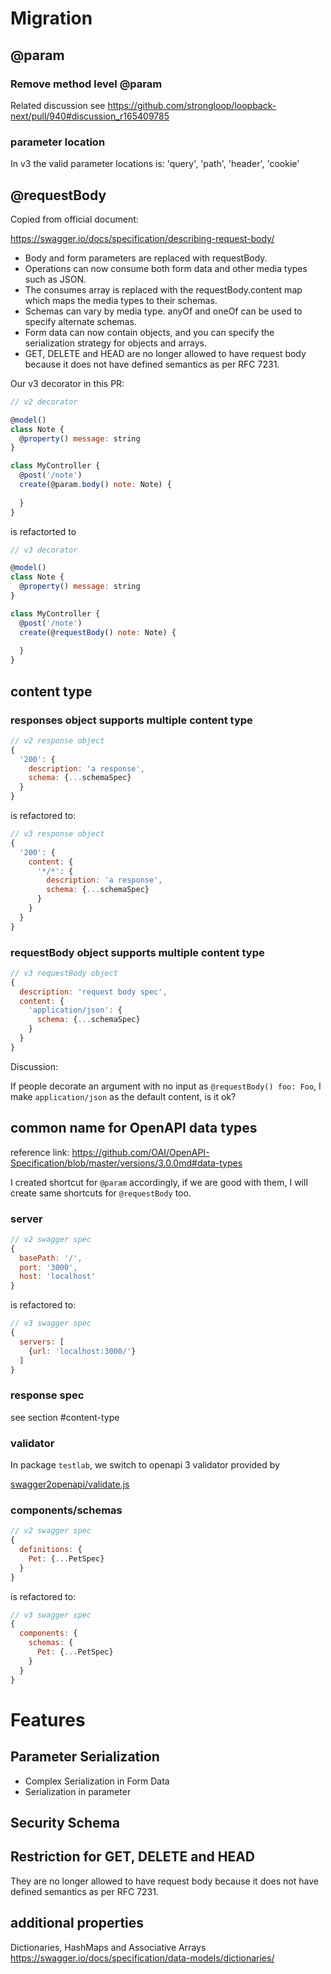 # Migration

## @param

### Remove method level @param

Related discussion see https://github.com/strongloop/loopback-next/pull/940#discussion_r165409785

### parameter location

In v3 the valid parameter locations is: 'query', 'path', 'header', 'cookie'

## @requestBody

Copied from official document:

https://swagger.io/docs/specification/describing-request-body/

* Body and form parameters are replaced with requestBody.
* Operations can now consume both form data and other media types such as JSON.
* The consumes array is replaced with the requestBody.content map which maps the media types to their schemas.
* Schemas can vary by media type.
  anyOf and oneOf can be used to specify alternate schemas.
* Form data can now contain objects, and you can specify the serialization strategy for objects and arrays.
* GET, DELETE and HEAD are no longer allowed to have request body because it does not have defined semantics as per RFC 7231.

Our v3 decorator in this PR:

```js
// v2 decorator

@model()
class Note {
  @property() message: string
}

class MyController {
  @post('/note')
  create(@param.body() note: Note) {
    
  }
}
```

is refactorted to

```js
// v3 decorator

@model()
class Note {
  @property() message: string
}

class MyController {
  @post('/note')
  create(@requestBody() note: Note) {
    
  }
}
```

## content type

### responses object supports multiple content type

```js
// v2 response object
{
  '200': {
    description: 'a response',
    schema: {...schemaSpec}
  }
}
```

is refactored to:

```js
// v3 response object
{
  '200': {
    content: {
      '*/*': {
        description: 'a response',
        schema: {...schemaSpec}
      }
    }
  }
}
```

### requestBody object supports multiple content type

```js
// v3 requestBody object
{
  description: 'request body spec',
  content: {
    'application/json': {
      schema: {...schemaSpec}
    }
  }
}
```


Discussion:

If people decorate an argument with no input as `@requestBody() foo: Foo`, 
I make `application/json` as the default content, is it ok?


## common name for OpenAPI data types

reference link: https://github.com/OAI/OpenAPI-Specification/blob/master/versions/3.0.0md#data-types

I created shortcut for `@param` accordingly, if we are good with them, 
I will create same shortcuts for `@requestBody` too.

### server

```js
// v2 swagger spec
{
  basePath: '/',
  port: '3000',
  host: 'localhost'
}
```

is refactored to:

```js
// v3 swagger spec
{
  servers: [
    {url: 'localhost:3000/'}
  ]
}
```

### response spec

see section #content-type

### validator

In package `testlab`, we switch to openapi 3 validator provided by

[swagger2openapi/validate.js](https://github.com/Mermade/swagger2openapi/blob/master/validate.js)


### components/schemas

```js
// v2 swagger spec
{
  definitions: {
    Pet: {...PetSpec}
  }
}
```

is refactored to:

```js
// v3 swagger spec
{
  components: {
    schemas: {
      Pet: {...PetSpec}
    }
  }
}
```


# Features

## Parameter Serialization

* Complex Serialization in Form Data
* Serialization in parameter

## Security Schema

## Restriction for GET, DELETE and HEAD

They are no longer allowed to have request body because it does not have defined semantics as per RFC 7231.

## additional properties

Dictionaries, HashMaps and Associative Arrays
https://swagger.io/docs/specification/data-models/dictionaries/
